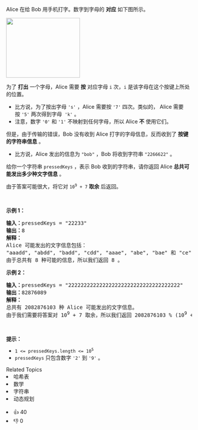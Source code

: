 <p>Alice 在给 Bob 用手机打字。数字到字母的 <strong>对应</strong>&nbsp;如下图所示。</p>

<p><img alt="" src="https://assets.leetcode.com/uploads/2022/03/15/1200px-telephone-keypad2svg.png" style="width: 200px; height: 162px;" /></p>

<p>为了 <strong>打出</strong>&nbsp;一个字母，Alice 需要 <strong>按</strong>&nbsp;对应字母 <code>i</code>&nbsp;次，<code>i</code>&nbsp;是该字母在这个按键上所处的位置。</p>

<ul> 
 <li>比方说，为了按出字母&nbsp;<code>'s'</code>&nbsp;，Alice 需要按&nbsp;<code>'7'</code>&nbsp;四次。类似的， Alice 需要按&nbsp;<code>'5'</code>&nbsp;两次得到字母&nbsp;&nbsp;<code>'k'</code>&nbsp;。</li> 
 <li>注意，数字&nbsp;<code>'0'</code> 和&nbsp;<code>'1'</code>&nbsp;不映射到任何字母，所以&nbsp;Alice <strong>不</strong>&nbsp;使用它们。</li> 
</ul>

<p>但是，由于传输的错误，Bob 没有收到 Alice 打字的字母信息，反而收到了 <strong>按键的字符串信息</strong>&nbsp;。</p>

<ul> 
 <li>比方说，Alice 发出的信息为&nbsp;<code>"bob"</code>&nbsp;，Bob 将收到字符串&nbsp;<code>"2266622"</code>&nbsp;。</li> 
</ul>

<p>给你一个字符串&nbsp;<code>pressedKeys</code>&nbsp;，表示 Bob 收到的字符串，请你返回 Alice <strong>总共可能发出多少种文字信息</strong>&nbsp;。</p>

<p>由于答案可能很大，将它对&nbsp;<code>10<sup>9</sup> + 7</code>&nbsp;<strong>取余</strong> 后返回。</p>

<p>&nbsp;</p>

<p><strong>示例 1：</strong></p>

<pre><b>输入：</b>pressedKeys = "22233"
<b>输出：</b>8
<strong>解释：</strong>
Alice 可能发出的文字信息包括：
"aaadd", "abdd", "badd", "cdd", "aaae", "abe", "bae" 和 "ce" 。
由于总共有 8 种可能的信息，所以我们返回 8 。
</pre>

<p><strong>示例 2：</strong></p>

<pre><b>输入：</b>pressedKeys = "222222222222222222222222222222222222"
<b>输出：</b>82876089
<strong>解释：</strong>
总共有 2082876103 种 Alice 可能发出的文字信息。
由于我们需要将答案对 10<sup>9</sup> + 7 取余，所以我们返回 2082876103 % (10<sup>9</sup> + 7) = 82876089 。
</pre>

<p>&nbsp;</p>

<p><strong>提示：</strong></p>

<ul> 
 <li><code>1 &lt;= pressedKeys.length &lt;= 10<sup>5</sup></code></li> 
 <li><code>pressedKeys</code> 只包含数字&nbsp;<code>'2'</code>&nbsp;到&nbsp;<code>'9'</code>&nbsp;。</li> 
</ul>

<div><div>Related Topics</div><div><li>哈希表</li><li>数学</li><li>字符串</li><li>动态规划</li></div></div><br><div><li>👍 40</li><li>👎 0</li></div>